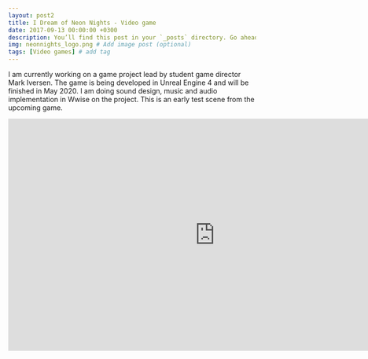 ```yaml
---
layout: post2
title: I Dream of Neon Nights - Video game
date: 2017-09-13 00:00:00 +0300
description: You’ll find this post in your `_posts` directory. Go ahead and edit it and re-build the site to see your changes. # Add post description (optional)
img: neonnights_logo.png # Add image post (optional)
tags: [Video games] # add tag
---
```



I am currently working on a game project lead by student game director Mark Iversen. The game is being developed in Unreal Engine 4 and will be finished in May 2020. I am doing sound design, music and audio implementation in Wwise on the project. This is an early test scene from the upcoming game.

<iframe width="840" height="472.5" src="https://www.youtube.com/embed/dRO1acaZwq4" frameborder="0" allowfullscreen></iframe>

